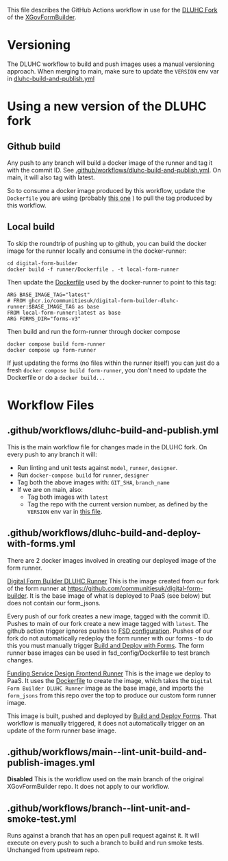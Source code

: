 This file describes the GitHub Actions workflow in use for the [DLUHC Fork](https://github.com/communitiesuk/digital-form-builder) of the [XGovFormBuilder](https://github.com/XGovFormBuilder/digital-form-builder).

# Versioning

The DLUHC workflow to build and push images uses a manual versioning approach. When merging to main, make sure to update the `VERSION` env var in [dluhc-build-and-publish.yml](https://github.com/communitiesuk/digital-form-builder/blob/fs-1263-publish-fork/.github/workflows/dluhc-build-and-publish.yml)

# Using a new version of the DLUHC fork

## Github build

Any push to any branch will build a docker image of the runner and tag it with the commit ID. See [.github/workflows/dluhc-build-and-publish.yml](#.github/workflows/dluhc-build-and-publish.yml). On main, it will also tag with latest.

So to consume a docker image produced by this workflow, update the `Dockerfile` you are using (probably [this one](./fsd_config/Dockerfile) ) to pull the tag produced by this workflow.

## Local build

To skip the roundtrip of pushing up to github, you can build the docker image for the runner locally and consume in the docker-runner:

    cd digital-form-builder
    docker build -f runner/Dockerfile . -t local-form-runner

Then update the [Dockerfile](./fsd_config/Dockerfile) used by the docker-runner to point to this tag:

    ARG BASE_IMAGE_TAG="latest"
    # FROM ghcr.io/communitiesuk/digital-form-builder-dluhc-runner:$BASE_IMAGE_TAG as base
    FROM local-form-runner:latest as base
    ARG FORMS_DIR="forms-v3"

Then build and run the form-runner through docker compose

    docker compose build form-runner
    docker compose up form-runner

If just updating the forms (no files within the runner itself) you can just do a fresh `docker compose build form-runner`, you don't need to update the Dockerfile or do a `docker build...`

# Workflow Files

## .github/workflows/dluhc-build-and-publish.yml

This is the main workflow file for changes made in the DLUHC fork. On every push to any branch it will:

- Run linting and unit tests against `model`, `runner`, `designer`.
- Run `docker-compose build` for `runner`, `designer`
- Tag both the above images with: `GIT_SHA`, `branch_name`
- If we are on main, also:
  - Tag both images with `latest`
  - Tag the repo with the current version number, as defined by the `VERSION` env var in [this file](https://github.com/communitiesuk/digital-form-builder/blob/fs-1263-publish-fork/.github/workflows/dluhc-build-and-publish.yml).

## .github/workflows/dluhc-build-and-deploy-with-forms.yml

There are 2 docker images involved in creating our deployed image of the form runner.

[Digital Form Builder DLUHC Runner](https://github.com/communitiesuk/digital-form-builder/pkgs/container/digital-form-builder-dluhc-runner)
This is the image created from our fork of the form runner at https://github.com/communitiesuk/digital-form-builder. It is the base image of what is deployed to PaaS (see below) but does not contain our form_jsons.

Every push of our fork creates a new image, tagged with the commit ID. Pushes to main of our fork create a new image tagged with `latest`. The github action trigger ignores pushes to [FSD configuration](./fsd_config/). Pushes of our fork do not automatically redeploy the form runner with our forms - to do this you must manually trigger [Build and Deploy with Forms](./.github/workflows/dluhc-build-and-deploy-with-forms.yml). The form runner base images can be used in fsd_config/Dockerfile to test branch changes.

[Funding Service Design Frontend Runner](https://github.com/communitiesuk/digital-form-builder/pkgs/container/runner)
This is the image we deploy to PaaS. It uses the [Dockerfile](./fsd_config/Dockerfile) to create the image, which takes the `Digital Form Builder DLUHC Runner` image as the base image, and imports the `form_jsons` from this repo over the top to produce our custom form runner image.

This image is built, pushed and deployed by [Build and Deploy Forms](./.github/workflows/dluhc-build-and-deploy-with-forms.yml). That workflow is manually triggered, it does not automatically trigger on an update of the form runner base image.

## .github/workflows/main--lint-unit-build-and-publish-images.yml

**Disabled** This is the workflow used on the main branch of the original XGovFormBuilder repo. It does not apply to our workflow.

## .github/workflows/branch--lint-unit-and-smoke-test.yml

Runs against a branch that has an open pull request against it. It will execute on every push to such a branch to build and run smoke tests. Unchanged from upstream repo.
